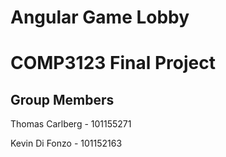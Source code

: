 # Angular Game Lobby

# COMP3123 Final Project

## Group Members

Thomas Carlberg - 101155271

Kevin Di Fonzo - 101152163
